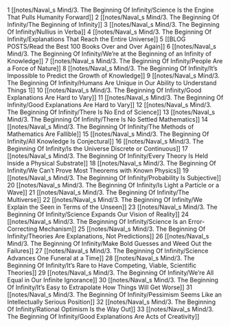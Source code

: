 1  [[notes/Naval_s Mind/3. The Beginning Of Infinity/Science Is the Engine That Pulls Humanity Forward]]
2 [[notes/Naval_s Mind/3. The Beginning Of Infinity/The Beginning of Infinity]]
3 [[notes/Naval_s Mind/3. The Beginning Of Infinity/Nullius in Verba]]
4 [[notes/Naval_s Mind/3. The Beginning Of Infinity/Explanations That Reach the Entire Universe]]
5 [[BLOG POSTS/Read the Best 100 Books Over and Over Again]]
6 [[notes/Naval_s Mind/3. The Beginning Of Infinity/We’re at the Beginning of an Infinity of Knowledge]]
7 [[notes/Naval_s Mind/3. The Beginning Of Infinity/People Are a Force of Nature]]
8 [[notes/Naval_s Mind/3. The Beginning Of Infinity/It’s Impossible to Predict the Growth of Knowledge]]
9 [[notes/Naval_s Mind/3. The Beginning Of Infinity/Humans Are Unique in Our Ability to Understand Things 1]]
10 [[notes/Naval_s Mind/3. The Beginning Of Infinity/Good Explanations Are Hard to Vary]]
11 [[notes/Naval_s Mind/3. The Beginning Of Infinity/Good Explanations Are Hard to Vary]]
12 [[notes/Naval_s Mind/3. The Beginning Of Infinity/There Is No End of Science]]
13 [[notes/Naval_s Mind/3. The Beginning Of Infinity/There Is No Settled Mathematics]]
14 [[notes/Naval_s Mind/3. The Beginning Of Infinity/The Methods of Mathematics Are Fallible]]
15 [[notes/Naval_s Mind/3. The Beginning Of Infinity/All Knowledge Is Conjectural]]
16 [[notes/Naval_s Mind/3. The Beginning Of Infinity/Is the Universe Discrete or Continuous]]
17 [[notes/Naval_s Mind/3. The Beginning Of Infinity/Every Theory Is Held Inside a Physical Substrate]]
18 [[notes/Naval_s Mind/3. The Beginning Of Infinity/We Can’t Prove Most Theorems with Known Physics]]
19 [[notes/Naval_s Mind/3. The Beginning Of Infinity/Probability Is Subjective]]
20 [[notes/Naval_s Mind/3. The Beginning Of Infinity/Is Light a Particle or a Wave]]
21 [[notes/Naval_s Mind/3. The Beginning Of Infinity/The Multiverse]]
22 [[notes/Naval_s Mind/3. The Beginning Of Infinity/We Explain the Seen in Terms of the Unseen]]
23 [[notes/Naval_s Mind/3. The Beginning Of Infinity/Science Expands Our Vision of Reality]]
24 [[notes/Naval_s Mind/3. The Beginning Of Infinity/Science Is an Error-Correcting Mechanism]]
25 [[notes/Naval_s Mind/3. The Beginning Of Infinity/Theories Are Explanations, Not Predictions]]
26 [[notes/Naval_s Mind/3. The Beginning Of Infinity/Make Bold Guesses and Weed Out the Failures]]
27 [[notes/Naval_s Mind/3. The Beginning Of Infinity/Science Advances One Funeral at a Time]]
28 [[notes/Naval_s Mind/3. The Beginning Of Infinity/It’s Rare to Have Competing, Viable, Scientific Theories]]
29 [[notes/Naval_s Mind/3. The Beginning Of Infinity/We’re All Equal in Our Infinite Ignorance]]
30 [[notes/Naval_s Mind/3. The Beginning Of Infinity/It’s Easy to Extrapolate How Things Will Get Worse]]
31 [[notes/Naval_s Mind/3. The Beginning Of Infinity/Pessimism Seems Like an Intellectually Serious Position]]
32 [[notes/Naval_s Mind/3. The Beginning Of Infinity/Rational Optimism Is the Way Out]]
33 [[notes/Naval_s Mind/3. The Beginning Of Infinity/Good Explanations Are Acts of Creativity]]
